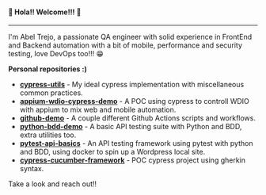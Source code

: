 
#### 👋 Hola!! Welcome!!! 👋

---
I'm Abel Trejo, a passionate QA engineer with solid experience in FrontEnd and Backend automation with a bit of mobile, performance and security testing, love DevOps too!!! 😁

__Personal repositories :)__

- __[cypress-utils](https://github.com/a8trejo/cypress-utils)__ - My ideal cypress implementation with miscellaneous common practices.
- __[appium-wdio-cypress-demo](https://github.com/a8trejo/appium-wdio-cypress-demo)__ - A POC using cypress to controll WDIO with appium to mix web and mobile automation.
- __[github-demo](https://github.com/a8trejo/github-demo)__ - A couple different Github Actions scripts and workflows.
- __[python-bdd-demo](https://github.com/a8trejo/python-bdd-demo)__ - A basic API testing suite with Python and BDD, extra utilities too.
- __[pytest-api-basics](https://github.com/a8trejo/pytest-api-basics)__ - An API testing framework using pytest with python and BDD, using docker to spin up a Wordpress local site.
- __[cypress-cucumber-framework](https://github.com/a8trejo/cypress-cucumber-framework)__ - POC cypress project using gherkin syntax.

Take a look and reach out!!

<!---
a8trejo/a8trejo is a ✨ special ✨ repository because its `README.md` (this file) appears on your GitHub profile.
You can click the Preview link to take a look at your changes.
--->
